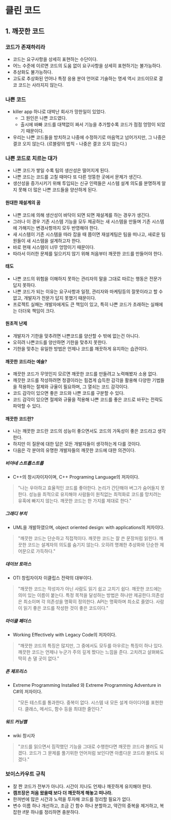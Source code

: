 # 클린 코드
## 1. 깨끗한 코드
### 코드가 존재하리라
* 코드는 요구사항을 상세히 표현하는 수단이다.
* 어느 수준에 이르면 코드의 도움 없이 요구사항을 상세히 표현하기는 불가능하다.
* 추상화도 불가능하다.
* 고도로 추상화된 언어나 특정 응용 분야 언어로 기술하는 명세 역시 코드이므로 결코 코드는 사라지지 않는다.

### 나쁜 코드
* killer app 하나로 대박난 회사가 망한일이 있었다.
  * 그 원인은 나쁜 코드였다.
  * 출시에 바빠 코드를 대책없이 짜서 기능을 추가할수록 코드가 점점 엉망이 되었기 때문이다.
* 우리는 나쁜 코드들을 방치하고 나중에 수정하기로 마음먹고 넘어가지만, 그 나중은 결코 오지 않는다. (르블랑의 법칙 - 나중은 결코 오지 않는다.)

### 나쁜 코드로 치르는 대가
* 나쁜 코드가 쌓일 수록 팀의 생산성은 떨어지게 된다.
* 나쁜 코드는 코드를 고칠 때마다 또 다른 엉뚱한 곳에서 문제가 생긴다.
* 생산성을 증가시키기 위해 투입되는 신규 인력들은 시스템 설계 의도를 분명하게 알지 못해 더 많은 나쁜 코드들을 양산하게 된다.
#### 원대한 재설계의 꿈
* 나쁜 코드에 의해 생산성이 바닥이 되면 되면 재설계를 하는 경우가 생긴다.
* 그러나 이 경우 기존 시스템 기능을 모두 제공하는 새 시스템을 만들며 기존 시스템에 가해지는 변경사항까지 모두 반영해야 한다.
* 새 시스템이 기존 시스템을 따라 잡을 때 쯤이면 재설계팀은 팀을 떠나고, 새로운 팀원들이 새 시스템을 설계하고자 한다.
* 바로 현재 시스템이 너무 엉망이기 때문이다.
* 따라서 이러한 문제를 일으키지 않기 위해 처음부터 깨끗한 코드를 만들어야 한다.

#### 태도
* 나쁜 코드의 위험을 이해하지 못하는 관리자의 말을 그대로 따르는 행동은 전문가 답지 못하다.
* 나쁜 코드가 되는 이유는 요구사항과 일정, 관리자와 마케팅등의 잘못이라고 할 수 없고, 개발자가 전문가 답지 못했기 때문이다.
* 프로젝트 실패는 개발자에게도 큰 책임이 있고, 특히 나쁜 코드가 초래하는 실패에는 더더욱 책임이 크다.

#### 원초적 난제
* 개발자가 기한을 맞추려면 나쁜코드를 양산할 수 밖에 없는건 아니다.
* 오히려 나쁜코드를 양산하면 기한을 맞추지 못한다.
* 기한을 맞추는 유일한 방법은 언제나 코드를 깨끗하게 유지하는 습관이다.

#### 깨끗한 코드라는 예술?
* 깨끗한 코드가 무엇인지 모르면 깨끗한 코드를 만들려고 노력해봤자 소용 없다.
* 깨끗한 코드를 작성하려면 청결이라는 힘겹게 습득한 감각을 활용해 다양한 기법들을 적용하는 절제와 규율이 필요하며, 그 열쇠는 코드 감각이다.
* 코드 감각이 있으면 좋은 코드와 나쁜 코드를 구분할 수 있다.
* 코드 감각이 있으면 절제와 규율을 적용해 나쁜 코드를 좋은 코드로 바꾸는 전략도 파악할 수 있다.

#### 깨끗한 코드란?
* 나는 깨끗한 코드란 코드의 성능이 좋으면서도 코드의 가독성이 좋은 코드라고 생각한다. 
* 하지만 이 질문에 대한 답은 모든 개발자들이 생각하는게 다를 것이다.
* 다음은 각 분야의 유명한 개발자들의 깨끗한 코드에 대한 의견이다.
##### 비야네 스트롭스트룹
* C++의 창시자이자이며, C++ Programing Language의 저자이다.
> "나는 우아하고 효율적인 코드를 좋아한다. 논리가 간단해야 버그가 숨어들지 못한다. 성능을 최적으로 유지해야 사람들이 원칙없는 최적화로 코드를 망치려는 유혹에 빠지지 않는다. 깨끗한 코드는 한 가지를 제대로 한다."

##### 그래디 부치
* UML을 개발하였으며, object oriented design: with applications의 저자이다.
> "깨끗한 코드는 단순하고 직접적이다. 깨끗한 코드는 잘 쓴 문장처럼 읽힌다. 깨끗한 코드는 설계자의 의도를 숨기지 않는다. 오히려 명쾌한 추상화와 단순한 제어문으로 가득하다."

##### 데이브 토마스
* OTI 창립자이자 이클립스 전략의 대부이다.
> "깨끗한 코드는 작성자가 아닌 사람도 읽기 쉽고 고치기 쉽다. 깨끗한 코드에는 의미 있는 이름이 붙는다. 특정 목적을 달성하는 방법은 하나만 제공한다.의존성은 최소이며 각 의존성을 명확히 정의한다. API는 명확하며 최소로 줄였다. 사람이 읽기 좋은 코드를 작성한 것이 좋은 코드이다."


##### 마이클 페더스
* Working Effectively with Legacy Code의 저자이다.
> "깨끗한 코드의 특징은 많지만, 그 중에서도 모두를 아우르는 특징이 하나 있다. 깨끗한 코드는 언제나 누군가 주의 깊게 짰다는 느낌을 준다. 고치려고 살펴봐도 딱히 손 댈 곳이 없다."

##### 존 제프리스
* Extreme Programming Installed 와 Extreme Programming Adventure in C#의 저자이다.
> "모든 테스트를 통과한다. 중복이 없다. 시스템 내 모든 설계 아이디어를 표현한다. 클래스, 메서드, 함수 등을 최대한 줄인다."

##### 워드 커닝햄
* wiki 창시자
> "코드를 읽으면서 짐작했던 기능을 그대로 수행한다면 깨끗한 코드라 불러도 되겠다. 코드가 그 문제를 풀기위한 언어처럼 보인다면 아름다운 코드라 불러도 되겠다."

### 보이스카우트 규칙
* 잘 짠 코드가 전부가 아니다. 시간이 지나도 언제나 깨끗하게 유지해야 한다.
* **캠프장은 처음 왔을때 보다 더 깨끗하게 해놓고 떠나라.**
* 한꺼번에 많은 시간과 노력을 투자해 코드를 정리할 필요가 없다.
* 변수 이름 하나 개선하고, 조금 긴 함수 하나 분할하고, 약간의 중복을 제거하고, 복잡한 if문 하나를 정리하면 충분하다.
